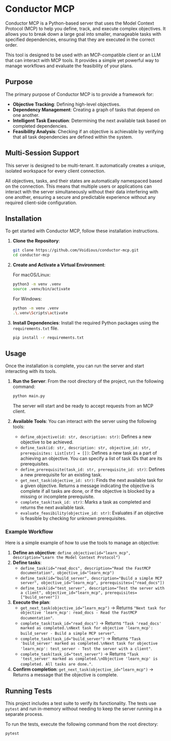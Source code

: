 # Conductor MCP

Conductor MCP is a Python-based server that uses the Model Context Protocol (MCP) to help you define, track, and execute complex objectives. It allows you to break down a large goal into smaller, manageable tasks with specified dependencies, ensuring that they are executed in the correct order.

This tool is designed to be used with an MCP-compatible client or an LLM that can interact with MCP tools. It provides a simple yet powerful way to manage workflows and evaluate the feasibility of your plans.

## Purpose

The primary purpose of Conductor MCP is to provide a framework for:

- **Objective Tracking**: Defining high-level objectives.
- **Dependency Management**: Creating a graph of tasks that depend on one another.
- **Intelligent Task Execution**: Determining the next available task based on completed dependencies.
- **Feasibility Analysis**: Checking if an objective is achievable by verifying that all task dependencies are defined within the system.

## Multi-Session Support

This server is designed to be multi-tenant. It automatically creates a unique, isolated workspace for every client connection.

All objectives, tasks, and their states are automatically namespaced based on the connection. This means that multiple users or applications can interact with the server simultaneously without their data interfering with one another, ensuring a secure and predictable experience without any required client-side configuration.

## Installation

To get started with Conductor MCP, follow these installation instructions.

1.  **Clone the Repository**:
    ```bash
    git clone https://github.com/Voidious/conductor-mcp.git
    cd conductor-mcp
    ```

2.  **Create and Activate a Virtual Environment**:

    For macOS/Linux:
    ```bash
    python3 -m venv .venv
    source .venv/bin/activate
    ```

    For Windows:
    ```bash
    python -m venv .venv
    .\.venv\Scripts\activate
    ```

3.  **Install Dependencies**:
    Install the required Python packages using the `requirements.txt` file.
    ```bash
    pip install -r requirements.txt
    ```

## Usage

Once the installation is complete, you can run the server and start interacting with its tools.

1.  **Run the Server**:
    From the root directory of the project, run the following command:
    ```bash
    python main.py
    ```
    The server will start and be ready to accept requests from an MCP client.

2.  **Available Tools**:
    You can interact with the server using the following tools:

    - `define_objective(id: str, description: str)`: Defines a new objective to be achieved.
    - `define_task(id: str, description: str, objective_id: str, prerequisites: List[str] = [])`: Defines a new task as a part of achieving an objective. You can specify a list of task IDs that are its prerequisites.
    - `define_prerequisite(task_id: str, prerequisite_id: str)`: Defines a new prerequisite for an existing task.
    - `get_next_task(objective_id: str)`: Finds the next available task for a given objective. Returns a message indicating the objective is complete if all tasks are done, or if the objective is blocked by a missing or incomplete prerequisite.
    - `complete_task(task_id: str)`: Marks a task as completed and returns the next available task.
    - `evaluate_feasibility(objective_id: str)`: Evaluates if an objective is feasible by checking for unknown prerequisites.

### Example Workflow

Here is a simple example of how to use the tools to manage an objective:

1.  **Define an objective**: `define_objective(id="learn_mcp", description="Learn the Model Context Protocol")`
2.  **Define tasks**:
    - `define_task(id="read_docs", description="Read the FastMCP documentation", objective_id="learn_mcp")`
    - `define_task(id="build_server", description="Build a simple MCP server", objective_id="learn_mcp", prerequisites=["read_docs"])`
    - `define_task(id="test_server", description="Test the server with a client", objective_id="learn_mcp", prerequisites=["build_server"])`
3.  **Execute the plan**:
    - `get_next_task(objective_id="learn_mcp")` -> Returns `"Next task for objective 'learn_mcp': read_docs - Read the FastMCP documentation"`.
    - `complete_task(task_id="read_docs")` -> Returns `"Task 'read_docs' marked as completed.\nNext task for objective 'learn_mcp': build_server - Build a simple MCP server"`.
    - `complete_task(task_id="build_server")` -> Returns `"Task 'build_server' marked as completed.\nNext task for objective 'learn_mcp': test_server - Test the server with a client"`.
    - `complete_task(task_id="test_server")` -> Returns `"Task 'test_server' marked as completed.\nObjective 'learn_mcp' is completed. All tasks are done."`.
4.  **Confirm completion**: `get_next_task(objective_id="learn_mcp")` -> Returns a message that the objective is complete.

## Running Tests

This project includes a test suite to verify its functionality. The tests use `pytest` and run in-memory without needing to keep the server running in a separate process.

To run the tests, execute the following command from the root directory:

```bash
pytest
``` 
